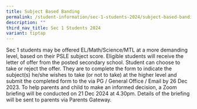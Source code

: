 ```yaml
---
title: Subject Based Banding
permalink: /student-information/sec-1-students-2024/subject-based-banding-for-eligible-na-and-nt-students/
description: ""
third_nav_title: Sec 1 Students 2024
variant: tiptap
---
```

<p>Sec 1 students may be offered EL/Math/Science/MTL at a more demanding level, based on their PSLE subject score. Eligible students will receive the letter of offer from the posted secondary school. Student can choose to take or reject the offer. They are to complete the form to indicate the subject(s) he/she wishes to take (or not to take) at the higher level and submit the completed form to the via PG / General Office / Email by 26 Dec 2023. To help parents and child to make an informed decision, a Zoom briefing will be conducted on 21 Dec 2024 at 4.30pm. Details of the briefing will be sent to parents via Parents Gateway.</p>